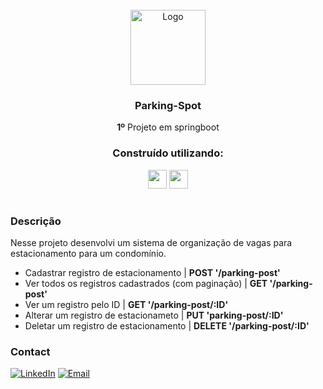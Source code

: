 <div id="top"></div>
<!-- PROJECT LOGO -->
<br />
<div align="center">
    <img src="https://img.freepik.com/vetores-gratis/modelo-com-etiqueta-de-icone-de-logotipo-de-estacionamento-azul-estacionamento-em-fundo-branco_100456-5957.jpg?w=2000" alt="Logo" width="120">

<h3 align="center">Parking-Spot</h3>
  <p align="center">
   <strong>1º</strong> Projeto em springboot
</div>

<div align="center">
  <h3 align="center">Construído utilizando:</h3>

  <img src="https://img.shields.io/badge/-Springboot-05122A?style=flat&logo=springboot" height="30px"/>
  <img src="https://img.shields.io/badge/PostgreSQL-316192?style=for-the-badge&logo=postgresql&logoColor=white" height="30px"/>
  
</div>

#

### Descrição

Nesse projeto desenvolvi um sistema de organização de vagas para estacionamento para um condomínio.

  - Cadastrar registro de estacionamento | **POST '/parking-post'**
  - Ver todos os registros cadastrados (com paginação) | **GET '/parking-post'**
  - Ver um registro pelo ID | **GET '/parking-post/:ID'**
  - Alterar um registro de estacionameto | **PUT 'parking-post/:ID'**
  - Deletar um registro de estacionamento | **DELETE '/parking-post/:ID'**


<!-- CONTACT -->

### Contact

[![LinkedIn][linkedin-shield]][linkedin-url]
[![Email][slack-shield]][slack-url]

<!-- MARKDOWN LINKS & IMAGES -->

[linkedin-shield]: https://img.shields.io/badge/-LinkedIn-black.svg?style=for-the-badge&logo=linkedin&colorB=blue
[linkedin-url]: [https://www.linkedin.com/in/nivaldofarias/](https://www.linkedin.com/in/victorlimah/)
[slack-shield]: https://img.shields.io/badge/Email-DB4A39?style=for-the-badge&logo=gmail&logoColor=white
[slack-url]: mailto:victor.lima@dcx.ufpb.br
